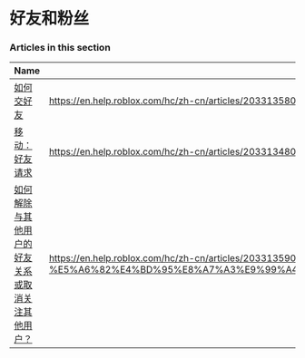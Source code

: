 # 好友和粉丝  
### Articles in this section
Name|URL
-|-
[如何交好友](./如何交好友.html) |https://en.help.roblox.com/hc/zh-cn/articles/203313580-%E5%A6%82%E4%BD%95%E4%BA%A4%E5%A5%BD%E5%8F%8B
[移动：好友请求](./移动：好友请求.html) |https://en.help.roblox.com/hc/zh-cn/articles/203313480-%E7%A7%BB%E5%8A%A8-%E5%A5%BD%E5%8F%8B%E8%AF%B7%E6%B1%82
[如何解除与其他用户的好友关系或取消关注其他用户？](./如何解除与其他用户的好友关系或取消关注其他用户？.html) |https://en.help.roblox.com/hc/zh-cn/articles/203313590-%E5%A6%82%E4%BD%95%E8%A7%A3%E9%99%A4%E4%B8%8E%E5%85%B6%E4%BB%96%E7%94%A8%E6%88%B7%E7%9A%84%E5%A5%BD%E5%8F%8B%E5%85%B3%E7%B3%BB%E6%88%96%E5%8F%96%E6%B6%88%E5%85%B3%E6%B3%A8%E5%85%B6%E4%BB%96%E7%94%A8%E6%88%B7-